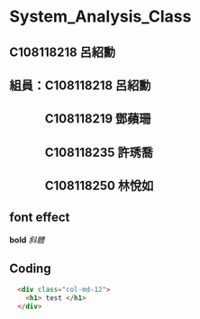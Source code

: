 # System_Analysis_Class

## C108118218 呂紹勳

## 組員：C108118218 呂紹勳
## 　　　C108118219 鄧蘋珊
## 　　　C108118235 許琇喬
## 　　　C108118250 林悅如

## font effect

**bold**
*斜體*

## Coding

```html
  <div class="col-md-12">
    <h1> test </h1>
  </div>
```
